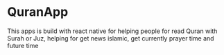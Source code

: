 # QuranApp
This apps is build with react native for helping people for read Quran with Surah or Juz, helping for get news islamic, get currently prayer time  and future time
